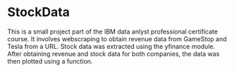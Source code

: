 # StockData
This is a small project part of the IBM data anlyst professional certificate course. It involves webscraping to obtain revenue data from GameStop and Tesla from a URL. Stock data was extracted using the yfinance module. After obtaining revenue and stock data for both companies, the data was then plotted using a function. 
